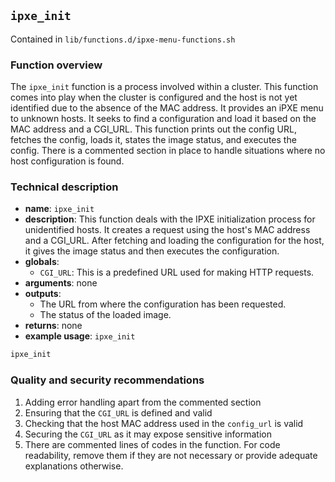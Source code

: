 ## `ipxe_init `

Contained in `lib/functions.d/ipxe-menu-functions.sh`

### Function overview

The `ipxe_init` function is a process involved within a cluster. This function comes into play when the cluster is configured and the host is not yet identified due to the absence of the MAC address. It provides an iPXE menu to unknown hosts. It seeks to find a configuration and load it based on the MAC address and a CGI_URL. This function prints out the config URL, fetches the config, loads it, states the image status, and executes the config. There is a commented section in place to handle situations where no host configuration is found.

### Technical description

- **name**: `ipxe_init`
- **description**: This function deals with the IPXE initialization process for unidentified hosts. It creates a request using the host's MAC address and a CGI_URL. After fetching and loading the configuration for the host, it gives the image status and then executes the configuration. 
- **globals**: 
    - `CGI_URL`: This is a predefined URL used for making HTTP requests.
- **arguments**: none
- **outputs**: 
    - The URL from where the configuration has been requested. 
    - The status of the loaded image.
- **returns**: none
- **example usage**: `ipxe_init`

```bash
ipxe_init
```

### Quality and security recommendations

1. Adding error handling apart from the commented section
2. Ensuring that the `CGI_URL` is defined and valid 
3. Checking that the host MAC address used in the `config_url` is valid
4. Securing the `CGI_URL` as it may expose sensitive information
5. There are commented lines of codes in the function. For code readability, remove them if they are not necessary or provide adequate explanations otherwise.

